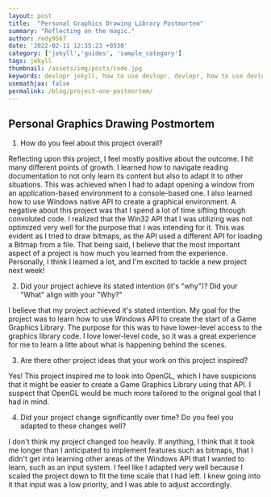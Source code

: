 ```yaml
---
layout: post
title:  "Personal Graphics Drawing Library Postmortem"
summary: "Reflecting on the magic."
author: redy9567
date: '2022-02-11 12:35:23 +0530'
category: ['jekyll','guides', 'sample_category']
tags: jekyll
thumbnail: /assets/img/posts/code.jpg
keywords: devlopr jekyll, how to use devlopr, devlopr, how to use devlopr-jekyll, devlopr-jekyll tutorial,best jekyll themes, multi categories and tags
usemathjax: false
permalink: /blog/project-one-postmortem/
---
```


## Personal Graphics Drawing Postmortem

1. How do you feel about this project overall?

Reflecting upon this project, I feel mostly positive about the outcome. I hit many different points of growth. I learned how to navigate reading documentation to not only learn its content but also to adapt it to other situations. This was achieved when I had to adapt opening a window from an application-based environment to a console-based one. I also learned how to use Windows native API to create a graphical environment. A negative about this project was that I spend a lot of time sifting through convoluted code. I realized that the Win32 API that I was utilizing was not optimized very well for the purpose that I was intending for it. This was evident as I tried to draw bitmaps, as the API used a different API for loading a Bitmap from a file. That being said, I believe that the most important aspect of a project is how much you learned from the experience. Personally, I think I learned a lot, and I'm excited to tackle a new project next week!

2. Did your project achieve its stated intention (it's "why")? Did your "What" align with your "Why?"

I believe that my project achieved it's stated intention. My goal for the project was to learn how to use Windows API to create the start of a Game Graphics Library. The purpose for this was to have lower-level access to the graphics library code. I love lower-level code, so it was a great experience for me to learn a litte about what is happening behind the scenes.

3. Are there other project ideas that your work on this project inspired?

Yes! This project inspired me to look into OpenGL, which I have suspicions that it might be easier to create a Game Graphics Library using that API. I suspect that OpenGL would be much more tailored to the original goal that I had in mind.

4. Did your project change significantly over time? Do you feel you adapted to these changes well?

I don't think my project changed too heavily. If anything, I think that it took me longer than I anticipated to implement features such as bitmaps, that I didn't get into learning other areas of the Windows API that I wanted to learn, such as an input system. I feel like I adapted very well because I scaled the project down to fit the time scale that I had left. I knew going into it that input was a low priority, and I was able to adjust accordingly. 